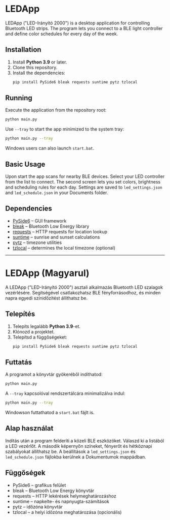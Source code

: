# LEDApp

LEDApp ("LED-Irányító 2000") is a desktop application for controlling Bluetooth LED strips. The program lets you connect to a BLE light controller and define color schedules for every day of the week.

## Installation

1. Install **Python 3.9** or later.
2. Clone this repository.
3. Install the dependencies:
   ```bash
   pip install PySide6 bleak requests suntime pytz tzlocal
   ```

## Running

Execute the application from the repository root:

```bash
python main.py
```

Use `--tray` to start the app minimized to the system tray:

```bash
python main.py --tray
```

Windows users can also launch `start.bat`.

## Basic Usage

Upon start the app scans for nearby BLE devices. Select your LED controller from the list to connect. The second screen lets you set colors, brightness and scheduling rules for each day. Settings are saved to `led_settings.json` and `led_schedule.json` in your Documents folder.

## Dependencies

- [PySide6](https://pyside.org) – GUI framework
- [bleak](https://github.com/hbldh/bleak) – Bluetooth Low Energy library
- [requests](https://docs.python-requests.org) – HTTP requests for location lookup
- [suntime](https://github.com/SatAgro/suntime) – sunrise and sunset calculations
- [pytz](https://pypi.org/project/pytz/) – timezone utilities
- [tzlocal](https://pypi.org/project/tzlocal/) – determines the local timezone (optional)

---

# LEDApp (Magyarul)

A LEDApp ("LED-Irányító 2000") asztali alkalmazás Bluetooth LED szalagok vezérlésére. Segítségével csatlakozhatsz BLE fényforrásodhoz, és minden napra egyedi színidőzítést állíthatsz be.

## Telepítés

1. Telepíts legalább **Python 3.9**-et.
2. Klónozd a projektet.
3. Telepítsd a függőségeket:
   ```bash
   pip install PySide6 bleak requests suntime pytz tzlocal
   ```

## Futtatás

A programot a könyvtár gyökeréből indíthatod:

```bash
python main.py
```

A `--tray` kapcsolóval rendszertálcára minimalizálva indul:

```bash
python main.py --tray
```

Windowson futtathatod a `start.bat` fájlt is.

## Alap használat

Indítás után a program felderíti a közeli BLE eszközöket. Válaszd ki a listából a LED vezérlőt. A második képernyőn színeket, fényerőt és hétköznapi szabályokat állíthatsz be. A beállítások a `led_settings.json` és `led_schedule.json` fájlokba kerülnek a Dokumentumok mappádban.

## Függőségek

- PySide6 – grafikus felület
- bleak – Bluetooth Low Energy könyvtár
- requests – HTTP lekérések helymeghatározáshoz
- suntime – napkelte- és napnyugta-számítások
- pytz – időzóna könyvtár
- tzlocal – a helyi időzóna meghatározása (opcionális)

